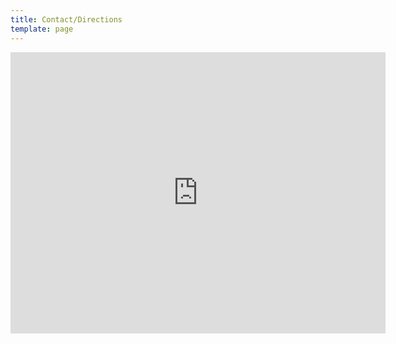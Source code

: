 ```yaml
---
title: Contact/Directions
template: page
---
```

<iframe src="https://www.google.com/maps/embed?pb=!1m18!1m12!1m3!1d2443.371642061856!2d1.5666460157969238!3d52.23663297976155!2m3!1f0!2f0!3f0!3m2!1i1024!2i768!4f13.1!3m3!1m2!1s0x47da27621c3e6b19%3A0x50598c515bd81af5!2sThe%20Theberton%20Lion!5e0!3m2!1sen!2suk!4v1593380120216!5m2!1sen!2suk" width="600" height="450" frameborder="0" style="border:0;" allowfullscreen="" aria-hidden="false" tabindex="0"></iframe>
